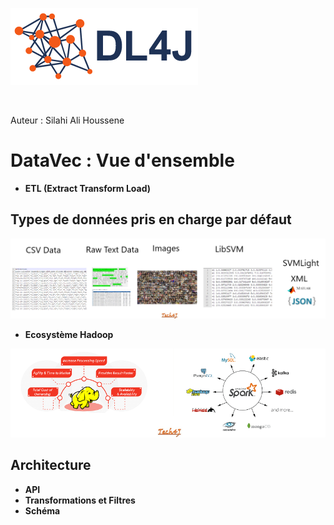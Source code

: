  ![alt](dl4j-logo.png)

  
</br>
 
Auteur : Silahi Ali Houssene

# DataVec : Vue d'ensemble

* **ETL (Extract Transform Load)**

## Types de données pris en charge par défaut

![alt](datavec-data-types.png)

* **Ecosystème Hadoop**

![alt](haddop-spark.png)

## Architecture

* **API**
* **Transformations et Filtres**
* **Schéma**
